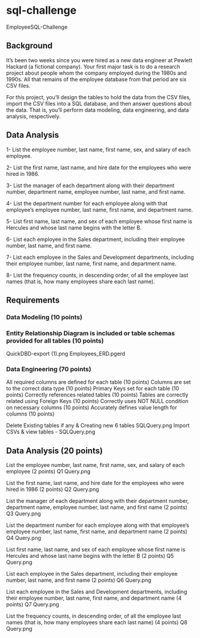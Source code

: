 # sql-challenge
EmployeeSQL-Challenge

## Background
It’s been two weeks since you were hired as a new data engineer at Pewlett Hackard (a fictional company). Your first major task is to do a research project about people whom the company employed during the 1980s and 1990s. All that remains of the employee database from that period are six CSV files.

For this project, you’ll design the tables to hold the data from the CSV files, import the CSV files into a SQL database, and then answer questions about the data. That is, you’ll perform data modeling, data engineering, and data analysis, respectively.

## Data Analysis
1- List the employee number, last name, first name, sex, and salary of each employee.

2- List the first name, last name, and hire date for the employees who were hired in 1986.

3- List the manager of each department along with their department number, department name, employee number, last name, and first name.

4- List the department number for each employee along with that employee’s employee number, last name, first name, and department name.

5- List first name, last name, and sex of each employee whose first name is Hercules and whose last name begins with the letter B.

6- List each employee in the Sales department, including their employee number, last name, and first name.

7- List each employee in the Sales and Development departments, including their employee number, last name, first name, and department name.

8- List the frequency counts, in descending order, of all the employee last names (that is, how many employees share each last name).



## Requirements
### Data Modeling (10 points)


### Entity Relationship Diagram is included or table schemas provided for all tables (10 points)
QuickDBD-export (1).png
Employees_ERD.pgerd

### Data Engineering (70 points)

All required columns are defined for each table (10 points)
Columns are set to the correct data type (10 points)
Primary Keys set for each table (10 points)
Correctly references related tables (10 points)
Tables are correctly related using Foreign Keys (10 points)
Correctly uses NOT NULL condition on necessary columns (10 points)
Accurately defines value length for columns (10 points)

Delete Existing tables if any & Creating new 6 tables SQLQuery.png
Import CSVs & view tables - SQLQuery.png

## Data Analysis (20 points)
List the employee number, last name, first name, sex, and salary of each employee (2 points)
Q1 Query.png

List the first name, last name, and hire date for the employees who were hired in 1986 (2 points)
Q2 Query.png

List the manager of each department along with their department number, department name, employee number, last name, and first name (2 points)
Q3 Query.png

List the department number for each employee along with that employee’s employee number, last name, first name, and department name (2 points)
Q4 Query.png

List first name, last name, and sex of each employee whose first name is Hercules and whose last name begins with the letter B (2 points)
Q5 Query.png

List each employee in the Sales department, including their employee number, last name, and first name (2 points)
Q6 Query.png

List each employee in the Sales and Development departments, including their employee number, last name, first name, and department name (4 points)
Q7 Query.png

List the frequency counts, in descending order, of all the employee last names (that is, how many employees share each last name) (4 points)
Q8 Query.png